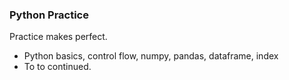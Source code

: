 ### Python Practice
Practice makes perfect.
- Python basics, control flow, numpy, pandas, dataframe, index
- To to continued.

